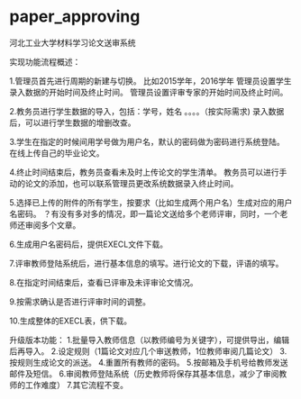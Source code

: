 # paper_approving
河北工业大学材料学习论文送审系统

实现功能流程概述：

1.管理员首先进行周期的新建与切换。
比如2015学年，2016学年
管理员设置学生录入数据的开始时间及终止时间。
管理员设置评审专家的开始时间及终止时间。

2.教务员进行学生数据的导入，包括：学号，姓名 。。。。（按实际需求)
录入数据后，可以进行学生数据的增删改查。

3.学生在指定的时候间用学号做为用户名，默认的密码做为密码进行系统登陆。
在线上传自己的毕业论文。

4.终止时间结束后，教务员查看未及时上传论文的学生清单。
教务员可以进行手动的论文的添加，也可以联系管理员更改系统数据录入终止时间。

5.选择已上传的附件的所有学生，按要求（比如生成两个用户名）生成对应的用户名密码。
？有没有多对多的情况，即一篇论文送给多个老师评审，同时，一个老师还审阅多个文章。


6.生成用户名密码后，提供EXECL文件下载。

7.评审教师登陆系统后，进行基本信息的填写。进行论文的下载，评语的填写。

8.在指定时间结束后，查看已评审及未评审论文情况。

9.按需求确认是否进行评审时间的调整。

10.生成整体的EXECL表，供下载。

升级版本功能：
1.批量导入教师信息（以教师编号为关键字），可提供导出，编辑后再导入。
2.设定规则（1篇论文对应几个审送教师，1位教师审阅几篇论文）
3.按规则生成论文的派送。
4.重置所有教师的密码。
5.按邮箱及手机号给教师发送邮件及短信。
6.审阅教师登陆系统（历史教师将保存其基本信息，减少了审阅教师的工作难度）
7.其它流程不变。






